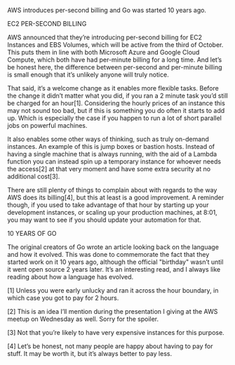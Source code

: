 AWS introduces per-second billing and Go was started 10 years ago.



EC2 PER-SECOND BILLING


AWS announced that they’re introducing per-second billing for EC2 Instances and EBS Volumes, which will be active from the third of October. This puts them in line with both Microsoft Azure and Google Cloud Compute, which both have had per-minute billing for a long time. And let’s be honest here, the difference between per-second and per-minute billing is small enough that it’s unlikely anyone will truly notice.

That said, it’s a welcome change as it enables more flexible tasks. Before the change it didn’t matter what you did, if you ran a 2 minute task you’d still be charged for an hour[1]. Considering the hourly prices of an instance this may not sound too bad, but if this is something you do often it starts to add up. Which is especially the case if you happen to run a lot of short parallel jobs on powerful machines.

It also enables some other ways of thinking, such as truly on-demand instances. An example of this is jump boxes or bastion hosts. Instead of having a single machine that is always running, with the aid of a Lambda function you can instead spin up a temporary instance for whoever needs the access[2] at that very moment and have some extra security at no additional cost[3].

There are still plenty of things to complain about with regards to the way AWS does its billing[4], but this at least is a good improvement. A reminder though, if you used to take advantage of that hour by starting up your development instances, or scaling up your production machines, at 8:01, you may want to see if you should update your automation for that.



10 YEARS OF GO


The original creators of Go wrote an article looking back on the language and how it evolved. This was done to commemorate the fact that they started work on it 10 years ago, although the official "birthday" wasn’t until it went open source 2 years later. It’s an interesting read, and I always like reading about how a language has evolved.

[1] Unless you were early unlucky and ran it across the hour boundary, in which case you got to pay for 2 hours.

[2] This is an idea I’ll mention during the presentation I giving at the AWS meetup on Wednesday as well. Sorry for the spoiler.

[3] Not that you’re likely to have very expensive instances for this purpose.

[4] Let’s be honest, not many people are happy about having to pay for stuff. It may be worth it, but it’s always better to pay less.
